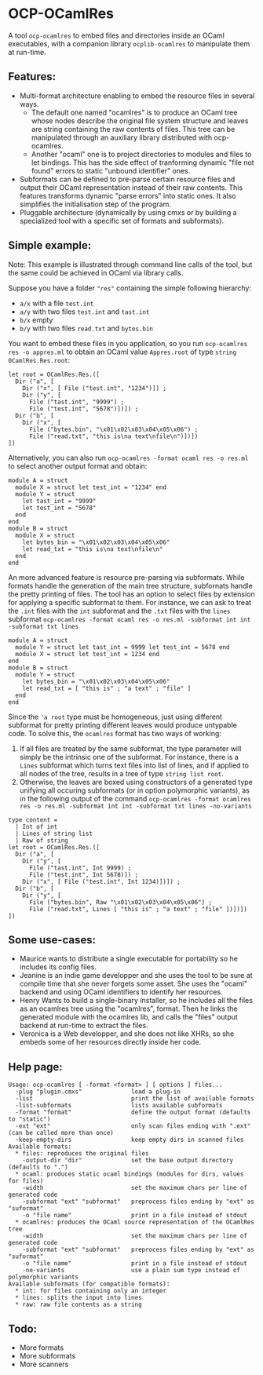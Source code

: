 OCP-OCamlRes
============

A tool `ocp-ocamlres` to embed files and directories inside an OCaml
executables, with a companion library `ocplib-ocamlres` to manipulate
them at run-time.

Features:
---------
  - Multi-format architecture enabling to embed the resource files in
    several ways.
    * The default one named "ocamlres" is to produce an OCaml tree
      whose nodes describe the original file system structure and
      leaves are string containing the raw contents of files. This
      tree can be manipulated through an auxiliary library distributed
      with ocp-ocamlres.
    * Another "ocaml" one is to project directories to modules and
      files to let bindings. This has the side effect of tranforming
      dynamic "file not found" errors to static "unbound identifier"
      ones.
  - Subformats can be defined to pre-parse certain resource files and
    output their OCaml representation instead of their raw
    contents. This features transforms dynamic "parse errors" into
    static ones. It also simplifies the initialisation step of the
    program.
  - Pluggable architecture (dynamically by using cmxs or by building a
    specialized tool with a specific set of formats and subformats).

Simple example:
---------------

Note: This example is illustrated through command line calls of the
tool, but the same could be achieved in OCaml via library calls.

Suppose you have a folder `"res"` containing the simple following hierarchy:
 - `a/x` with a file `test.int`
 - `a/y` with two files `test.int` and `tast.int`
 - `b/x` empty
 - `b/y` with two files `read.txt` and `bytes.bin`

You want to embed these files in you application, so you run
`ocp-ocamlres res -o appres.ml` to obtain an OCaml value `Appres.root`
of type `string OCamlRes.Res.root`:

```
let root = OCamlRes.Res.([
  Dir ("a", [
    Dir ("x", [ File ("test.int", "1234")]) ;
    Dir ("y", [
      File ("tast.int", "9999") ;
      File ("test.int", "5678")])]) ;
  Dir ("b", [
    Dir ("x", [
      File ("bytes.bin", "\x01\x02\x03\x04\x05\x06") ;
      File ("read.txt", "this is\na text\nfile\n")])])
])
```

Alternatively, you can also run `ocp-ocamlres -format ocaml res -o res.ml`
 to select another output format and obtain:

```
module A = struct
  module X = struct let test_int = "1234" end
  module Y = struct
    let tast_int = "9999"
    let test_int = "5678"
  end
end
module B = struct
  module X = struct
    let bytes_bin = "\x01\x02\x03\x04\x05\x06"
    let read_txt = "this is\na text\nfile\n"
  end
end
```

An more advanced feature is resource pre-parsing via subformats. While
formats handle the generation of the main tree structure, subfornats
handle the pretty printing of files. The tool has an option to select
files by extension for applying a specific subformat to them. For
instance, we can ask to treat the `.int` files with the `int`
subformat and the `.txt` files with the `lines` subformat
`ocp-ocamlres -format ocaml res -o res.ml -subformat int int
-subformat txt lines`

```
module A = struct
  module Y = struct let tast_int = 9999 let test_int = 5678 end
  module X = struct let test_int = 1234 end
end
module B = struct
  module Y = struct
    let bytes_bin = "\x01\x02\x03\x04\x05\x06"
    let read_txt = [ "this is" ; "a text" ; "file" ]
  end
end
```

Since the `'a root` type must be homogeneous, just using different
subformat for pretty printing different leaves would produce untypable
code. To solve this, the `ocamlres` format has two ways of working:
  1. If all files are treated by the same subformat, the type
     parameter will simply be the intrinsic one of the subformat. For
     instance, there is a `Lines` subformat which turns text files
     into list of lines, and if applied to all nodes of the tree,
     results in a tree of type `string list root`.
  2. Otherwise, the leaves are boxed using constructors of a generated
     type unifying all occuring subformats (or in option polymorphic
     variants), as in the following output of the command
     `ocp-ocamlres -format ocamlres res -o res.ml -subformat int int
     -subformat txt lines -no-variants`

```
type content =
  | Int of int
  | Lines of string list
  | Raw of string
let root = OCamlRes.Res.([
  Dir ("a", [
    Dir ("y", [
      File ("tast.int", Int 9999) ;
      File ("test.int", Int 5678)]) ;
    Dir ("x", [ File ("test.int", Int 1234)])]) ;
  Dir ("b", [
    Dir ("y", [
      File ("bytes.bin", Raw "\x01\x02\x03\x04\x05\x06") ;
      File ("read.txt", Lines [ "this is" ; "a text" ; "file" ])])])
])
```

Some use-cases:
---------------
 * Maurice wants to distribute a single executable for portability so
   he includes its config files.
 * Jeanine is an indie game developper and she uses the tool to be
   sure at compile time that she never forgets some asset. She uses
   the "ocaml" backend and using OCaml identifiers to identify her
   resources.
 * Henry Wants to build a single-binary installer, so he includes all
   the files as an ocamlres tree using the "ocamlres", format. Then he
   links the generated module with the ocamlres lib, and calls the
   "files" output backend at run-time to extract the files.
 * Veronica is a Web developper, and she does not like XHRs, so she
   embeds some of her resources directly inside her code.

Help page:
----------
```
Usage: ocp-ocamlres [ -format <format> ] [ options ] files...
  -plug "plugin.cmxs"              load a plug-in
  -list                            print the list of available formats
  -list-subformats                 lists available subformats
  -format "format"                 define the output format (defaults to "static")
  -ext "ext"                       only scan files ending with ".ext" (can be called more than once)
  -keep-empty-dirs                 keep empty dirs in scanned files
Available formats:
  * files: reproduces the original files
    -output-dir "dir"              set the base output directory (defaults to ".")
  * ocaml: produces static ocaml bindings (modules for dirs, values for files)
    -width                         set the maximum chars per line of generated code
    -subformat "ext" "subformat"   preprocess files ending by "ext" as "suformat"
    -o "file name"                 print in a file instead of stdout
  * ocamlres: produces the OCaml source representation of the OCamlRes tree
    -width                         set the maximum chars per line of generated code
    -subformat "ext" "subformat"   preprocess files ending by "ext" as "suformat"
    -o "file name"                 print in a file instead of stdout
    -no-variants                   use a plain sum type instead of polymorphic variants
Available subformats (for compatible formats):
  * int: for files containing only an integer
  * lines: splits the input into lines
  * raw: raw file contents as a string
```

Todo:
-----
 - More formats
 - More subformats
 - More scanners
